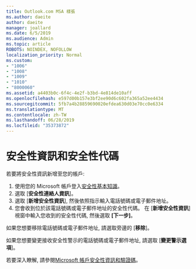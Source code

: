 ```yaml
---
title: Outlook.com MSA 樣張
ms.author: daeite
author: daeite
manager: joallard
ms.date: 6/5/2019
ms.audience: Admin
ms.topic: article
ROBOTS: NOINDEX, NOFOLLOW
localization_priority: Normal
ms.custom:
- "1006"
- "1008"
- "1009"
- "1010"
- "8000060"
ms.assetid: a4403b0c-6f4c-4e2f-b3bd-4e814de10aff
ms.openlocfilehash: e597d00b157e3bf2ee90d6c602fa365a52ee4434
ms.sourcegitcommit: 5fb7a4b28859690020efdea630d03e70cc0e6334
ms.translationtype: MT
ms.contentlocale: zh-TW
ms.lasthandoff: 06/28/2019
ms.locfileid: "35373872"
---
```

# <a name="security-info-and-security-codes"></a>安全性資訊和安全性代碼

若要將安全性資訊新增至您的帳戶:

1. 使用您的 Microsoft 帳戶登入[安全性基本知識](https://account.microsoft.com/security)。
1. 選取 [**安全性連絡人資訊**]。
1. 選取 [**新增安全性資訊**], 然後依照指示輸入電話號碼或電子郵件地址。
1. 您會收到位於該電話號碼或電子郵件地址的安全性代碼。 在 [**新增安全性資訊**] 視窗中輸入您收到的安全性代碼, 然後選取 **[下一步]**。

如果您想要移除電話號碼或電子郵件地址, 請選取旁邊的 [**移除**]。

如果您想要變更接收安全性警示的電話號碼或電子郵件地址, 請選取 [**變更警示選項**]。

若要深入瞭解, 請參閱[Microsoft 帳戶安全性資訊和驗證碼](https://support.microsoft.com/help/12428/)。